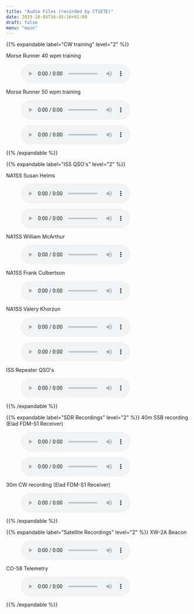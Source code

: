 ```yaml
---
title: "Audio Files (recorded by CT1ETE)"
date: 2019-10-05T16:45:16+01:00
draft: false
menu: "main"
---
```


{{% expandable label="CW training" level="2" %}}

Morse Runner 40 wpm training<br>

<figure {{ with .Get "class" }}class="{{ . }}"{{ end }}>
<audio controls preload="{{ .Get "preload" | default "metadata" }}">
{{ with .Get "src" }}<source src="/audio/MorseRunner_40wpm.wav" type="audio/mpeg">{{ end }}
{{ with .Get "caption" }}<figcaption>{{ . }}</figcaption>{{ end }}
</audio>
</figure>

Morse Runner 50 wpm training<br>

<figure {{ with .Get "class" }}class="{{ . }}"{{ end }}>
<audio controls preload="{{ .Get "preload" | default "metadata" }}">
{{ with .Get "src" }}<source src="/audio/MorseRunner50.wav" type="audio/mpeg">{{ end }}
{{ with .Get "caption" }}<figcaption>{{ . }}</figcaption>{{ end }}
</audio>
</figure>

<figure {{ with .Get "class" }}class="{{ . }}"{{ end }}>
<audio controls preload="{{ .Get "preload" | default "metadata" }}">
{{ with .Get "src" }}<source src="/audio/MorseRunner_50wpm.wav" type="audio/mpeg">{{ end }}
{{ with .Get "caption" }}<figcaption>{{ . }}</figcaption>{{ end }}
</audio>
</figure>

{{% /expandable %}}

{{% expandable label="ISS QSO's" level="2" %}}

NA1SS Susan Helms<br>

<figure {{ with .Get "class" }}class="{{ . }}"{{ end }}>
<audio controls preload="{{ .Get "preload" | default "metadata" }}">
{{ with .Get "src" }}<source src="/audio/iss2362001.mp3" type="audio/mpeg">{{ end }}
{{ with .Get "caption" }}<figcaption>{{ . }}</figcaption>{{ end }}
</audio>
</figure>

<figure {{ with .Get "class" }}class="{{ . }}"{{ end }}>
<audio controls preload="{{ .Get "preload" | default "metadata" }}">
{{ with .Get "src" }}<source src="/audio/iss2462001.mp3" type="audio/mpeg">{{ end }}
{{ with .Get "caption" }}<figcaption>{{ . }}</figcaption>{{ end }}
</audio>
</figure>

NA1SS William McArthur

<figure {{ with .Get "class" }}class="{{ . }}"{{ end }}>
<audio controls preload="{{ .Get "preload" | default "metadata" }}">
{{ with .Get "src" }}<source src="/audio/na1ss_bill.mp3" type="audio/mpeg">{{ end }}
{{ with .Get "caption" }}<figcaption>{{ . }}</figcaption>{{ end }}
</audio>
</figure>

NA1SS Frank Culbertson

<figure {{ with .Get "class" }}class="{{ . }}"{{ end }}>
<audio controls preload="{{ .Get "preload" | default "metadata" }}">
{{ with .Get "src" }}<source src="/audio/frank_iss21102001.mp3" type="audio/mpeg">{{ end }}
{{ with .Get "caption" }}<figcaption>{{ . }}</figcaption>{{ end }}
</audio>
</figure>

NA1SS Valery Khorzun


<figure {{ with .Get "class" }}class="{{ . }}"{{ end }}>
<audio controls preload="{{ .Get "preload" | default "metadata" }}">
{{ with .Get "src" }}<source src="/audio/valery22062002.mp3" type="audio/mpeg">{{ end }}
{{ with .Get "caption" }}<figcaption>{{ . }}</figcaption>{{ end }}
</audio>
</figure>

<figure {{ with .Get "class" }}class="{{ . }}"{{ end }}>
<audio controls preload="{{ .Get "preload" | default "metadata" }}">
{{ with .Get "src" }}<source src="/audio/valery23062002.mp3" type="audio/mpeg">{{ end }}
{{ with .Get "caption" }}<figcaption>{{ . }}</figcaption>{{ end }}
</audio>
</figure>

ISS Repeater QSO's


<figure {{ with .Get "class" }}class="{{ . }}"{{ end }}>
<audio controls preload="{{ .Get "preload" | default "metadata" }}">
{{ with .Get "src" }}<source src="/audio/ct1ete_iss_repetidor.mp3" type="audio/mpeg">{{ end }}
{{ with .Get "caption" }}<figcaption>{{ . }}</figcaption>{{ end }}
</audio>
</figure>

{{% /expandable %}}

{{% expandable label="SDR Recordings" level="2" %}}
40m SSB recording (Elad FDM-S1 Receiver)

<figure {{ with .Get "class" }}class="{{ . }}"{{ end }}>
<audio controls preload="{{ .Get "preload" | default "metadata" }}">
{{ with .Get "src" }}<source src="/audio/7MHz_Ham.wav" type="audio/mpeg">{{ end }}
{{ with .Get "caption" }}<figcaption>{{ . }}</figcaption>{{ end }}
</audio>
</figure>

<figure {{ with .Get "class" }}class="{{ . }}"{{ end }}>
<audio controls preload="{{ .Get "preload" | default "metadata" }}">
{{ with .Get "src" }}<source src="/audio/7MHz_Ham2.wav" type="audio/mpeg">{{ end }}
{{ with .Get "caption" }}<figcaption>{{ . }}</figcaption>{{ end }}
</audio>
</figure>

30m CW recording (Elad FDM-S1 Receiver)

<figure {{ with .Get "class" }}class="{{ . }}"{{ end }}>
<audio controls preload="{{ .Get "preload" | default "metadata" }}">
{{ with .Get "src" }}<source src="/audio/10MHz_Ham.wav" type="audio/mpeg">{{ end }}
{{ with .Get "caption" }}<figcaption>{{ . }}</figcaption>{{ end }}
</audio>
</figure>

{{% /expandable %}}

{{% expandable label="Satellite Recordings" level="2" %}}
XW-2A Beacon

<figure {{ with .Get "class" }}class="{{ . }}"{{ end }}>
<audio controls preload="{{ .Get "preload" | default "metadata" }}">
{{ with .Get "src" }}<source src="/audio/XW-2A_beacon.mp3" type="audio/mpeg">{{ end }}
{{ with .Get "caption" }}<figcaption>{{ . }}</figcaption>{{ end }}
</audio>
</figure>

CO-58 Telemetry

<figure {{ with .Get "class" }}class="{{ . }}"{{ end }}>
<audio controls preload="{{ .Get "preload" | default "metadata" }}">
{{ with .Get "src" }}<source src="/audio/co-58.wav" type="audio/mpeg">{{ end }}
{{ with .Get "caption" }}<figcaption>{{ . }}</figcaption>{{ end }}
</audio>
</figure>
{{% /expandable %}}




